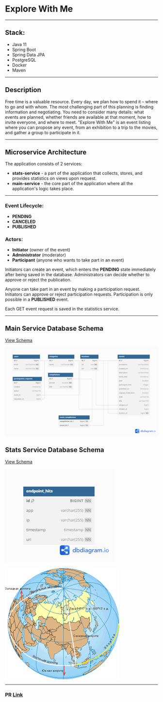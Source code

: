 # Explore With Me

---

## Stack:
- Java 11
- Spring Boot
- Spring Data JPA
- PostgreSQL
- Docker
- Maven

---

## Description

Free time is a valuable resource. Every day, we plan how to spend it – where to go and with whom. The most challenging part of this planning is finding information and negotiating. You need to consider many details: what events are planned, whether friends are available at that moment, how to invite everyone, and where to meet. "Explore With Me" is an event listing where you can propose any event, from an exhibition to a trip to the movies, and gather a group to participate in it.

---

## Microservice Architecture

The application consists of 2 services:

- **stats-service** - a part of the application that collects, stores, and provides statistics on views upon request.
- **main-service** - the core part of the application where all the application's logic takes place.

---

### Event Lifecycle:

- **PENDING**
- **CANCELED**
- **PUBLISHED**

### Actors:

- **Initiator** (owner of the event)
- **Administrator** (moderator)
- **Participant** (anyone who wants to take part in an event)

Initiators can create an event, which enters the **PENDING** state immediately after being saved in the database. Administrators can decide whether to approve or reject the publication.

Anyone can take part in an event by making a participation request. Initiators can approve or reject participation requests. Participation is only possible in a **PUBLISHED** event.

Each GET event request is saved in the statistics service.

---

## Main Service Database Schema

[View Schema](https://github.com/oleg-bobrikov/java-explore-with-me/blob/899090e983856e918a31890460bf209a1c41ca2d/main-serivce-schema-db.png)

![Diagram](main-serivce-schema-db.png)

## Stats Service Database Schema

[View Schema](https://github.com/oleg-bobrikov/java-explore-with-me/blob/899090e983856e918a31890460bf209a1c41ca2d/stats-db.png)

![Diagram](stats-db.png)

![Diagram](earcht.gif)

---

### PR [Link](https://github.com/oleg-bobrikov/java-explore-with-me/pull/5)